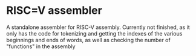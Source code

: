 # RISC=V assembler
A standalone assembler for RISC-V assembly. Currently not finished, as it only has the code for tokenizing and getting the indexes of the various beginnings and ends of words, as well as checking the number of "functions" in the assembly
